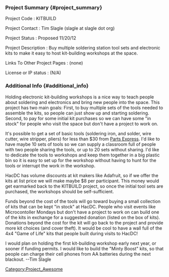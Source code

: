 ### Project Summary {#project_summary}

Project Code
:   KITBUILD

Project Contact
:   Tim Slagle (slagle at slagle dot org)

Project Status
:   Proposed 11/20/12

Project Description
:   Buy multiple soldering station tool sets and electronic kits to make
    it easy to host kit-building workshops at the space.

Links To Other Project Pages
:   (none)

License or IP status
:   (N/A)

### Additional Info {#additional_info}

Holding electronic kit-building workshops is a nice way to teach people
about soldering and electronics and bring new people into the space.
This project has two main goals: First, to buy multiple sets of the
tools needed to assemble the kits, so people can just show up and
starting soldering. Second, to pay for some initial kit purchases so we
can have some "in stock" for people who visit the space but don't have a
project to work on.

It's possible to get a set of basic tools (soldering iron, and solder,
wire cutter, wire stripper, pliers) for less than \$30 from [Parts
Express](http://www.parts-express.com/). I'd like to have
maybe 10 sets of tools so we can supply a classroom full of people with
two people sharing the tools, or up to 20 sets without sharing. I'd like
to dedicate the tools to workshops and keep them together in a big
plastic bin so it is easy to set up for the workshop without having to
hunt for the tools or interrupt the work in the workshop.

HacDC has volume discounts at kit makers like Adafruit, so if we offer
the kits at list price we will make maybe \$8 per participant. This
money would get earmarked back to the KITBUILD project, so once the
initial tool sets are purchased, the workshops should be
self-sufficient.

Funds beyond the cost of the tools will go toward buying a small
collection of kits that can be kept "in stock" at HacDC. People who
visit events like Microcontoller Mondays but don't have a project to
work on can build one of the kits in exchange for a suggested donation
(listed on the box of kits). Donations beyond the cost for the kit will
go back to the project and provide more kit choices (and cover theft).
It would be cool to have a wall full of the 4x4 "Game of Life" kits that
people built during visits to HacDC!

I would plan on holding the first kit-building workshop early next year,
or sooner if funding permits. I would like to build the "Minty Boost"
kits, so that people can charge their cell phones from AA batteries
during the next blackout. --Tim Slagle

[Category:Project_Awesome](Category:Project_Awesome)
